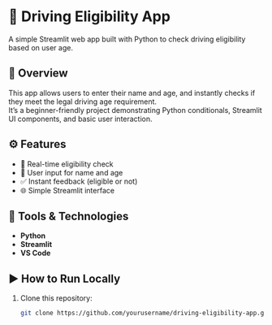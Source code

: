 # 🚗 Driving Eligibility App

A simple Streamlit web app built with Python to check driving eligibility based on user age.

## 🧩 Overview
This app allows users to enter their name and age, and instantly checks if they meet the legal driving age requirement.  
It’s a beginner-friendly project demonstrating Python conditionals, Streamlit UI components, and basic user interaction.

## ⚙️ Features
- 🧠 Real-time eligibility check  
- 👤 User input for name and age  
- ✅ Instant feedback (eligible or not)  
- 🌐 Simple Streamlit interface  

## 🧰 Tools & Technologies
- **Python**
- **Streamlit**
- **VS Code**

## ▶️ How to Run Locally
1. Clone this repository:
   ```bash
   git clone https://github.com/yourusername/driving-eligibility-app.git
